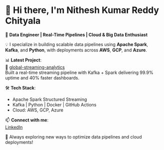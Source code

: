 # 👋 Hi there, I'm Nithesh Kumar Reddy Chityala

🎯 **Data Engineer | Real-Time Pipelines | Cloud & Big Data Enthusiast**

💡 I specialize in building scalable data pipelines using **Apache Spark**, **Kafka**, and **Python**, with deployments across **AWS**, **GCP**, and **Azure**.

📊 **Latest Project**:  
🔗 [global-streaming-analytics](https://github.com/chityalanithesh/global-streaming-analytics)  
Built a real-time streaming pipeline with Kafka + Spark delivering 99.9% uptime and 40% faster dashboards.

🛠️ **Tech Stack**:
- Apache Spark Structured Streaming
- Kafka | Python | Docker | GitHub Actions
- Cloud: AWS, GCP, Azure

📫 **Connect with me**:  
[LinkedIn](https://www.linkedin.com/in/nithesh-kumar-reddy-chityala)

🚀 Always exploring new ways to optimize data pipelines and cloud deployments!
